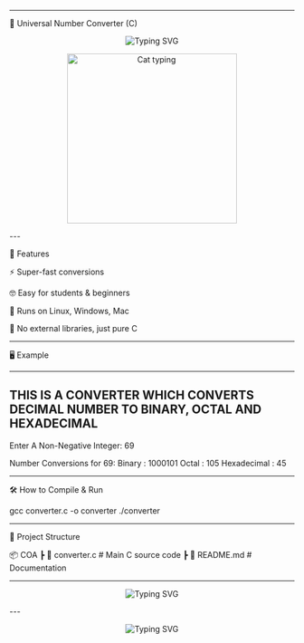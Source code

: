 
---

🔢 Universal Number Converter (C)

<p align="center">
  <img src="https://readme-typing-svg.herokuapp.com?font=Fira+Code&size=24&pause=1000&color=00FF99&width=700&lines=Hello+Coder+%F0%9F%91%8B;Welcome+to+the+Universal+Number+Converter;Decimal+%E2%86%94+Binary+%E2%86%94+Octal+%E2%86%94+Hexadecimal;Warning%3A+Math+Magic+Inside+%F0%9F%9A%80" alt="Typing SVG" />
<p align="center">
  <img src="https://media.giphy.com/media/JIX9t2j0ZTN9S/giphy.gif" width="300px" alt="Cat typing"/>
</p>
---

🚀 Features

⚡ Super-fast conversions

🤓 Easy for students & beginners

🐧 Runs on Linux, Windows, Mac

🎉 No external libraries, just pure C



---

🖥️ Example

-----------------------------------------------------------------------------------------------
THIS IS A CONVERTER WHICH CONVERTS DECIMAL NUMBER TO BINARY, OCTAL AND HEXADECIMAL
-----------------------------------------------------------------------------------------------
Enter A Non-Negative Integer: 69

Number Conversions for 69:
Binary      : 1000101
Octal       : 105
Hexadecimal : 45


---

🛠️ How to Compile & Run

gcc converter.c -o converter
./converter


---

📂 Project Structure

📦 COA
 ┣ 📜 converter.c   # Main C source code
 ┣ 📜 README.md     # Documentation


---

<p align="center">
  <img src="https://readme-typing-svg.herokuapp.com?font=Fira+Code&size=22&pause=700&color=FF00FF&width=500&lines=Try+me+with+your+lucky+number+🍀;But+don’t+try+with+999999...+%F0%9F%98%B1" alt="Typing SVG" />
</p>  
---

<p align="center">
  <img src="https://readme-typing-svg.herokuapp.com?font=Fira+Code&size=24&duration=3000&pause=1000&color=00FF99&center=true&vCenter=true&width=500&lines=Hello+Coder+%F0%9F%91%8B;Welcome+to+the+Universal+Number+Converter;Decimal+%E2%86%94+Binary+%E2%86%94+Octal+%E2%86%94+Hexadecimal;Warning%3A+Math+Magic+Inside+%F0%9F%9A%80" alt="Typing SVG" />
</p>
